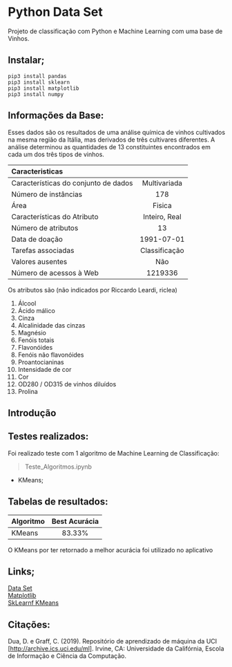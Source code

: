 <!--
![GitHub code size in bytes](https://img.shields.io/github/languages/code-size/rauanisanfelice/jenkins-blueocean.svg)
![GitHub top language](https://img.shields.io/github/languages/top/rauanisanfelice/jenkins-blueocean.svg)
![GitHub pull requests](https://img.shields.io/github/issues-pr/rauanisanfelice/jenkins-blueocean.svg)
![GitHub tag (latest SemVer)](https://img.shields.io/github/tag/rauanisanfelice/jenkins-blueocean.svg)
![GitHub contributors](https://img.shields.io/github/contributors/rauanisanfelice/jenkins-blueocean.svg)
![GitHub last commit](https://img.shields.io/github/last-commit/rauanisanfelice/jenkins-blueocean.svg)

![GitHub stars](https://img.shields.io/github/stars/rauanisanfelice/jenkins-blueocean.svg?style=social)
![GitHub followers](https://img.shields.io/github/followers/rauanisanfelice.svg?style=social)
![GitHub forks](https://img.shields.io/github/forks/rauanisanfelice/jenkins-blueocean.svg?style=social)
-->

# Python Data Set

Projeto de classificação com Python e Machine Learning com uma base de Vinhos.

## Instalar;

```
pip3 install pandas
pip3 install sklearn
pip3 install matplotlib
pip3 install numpy
```

## Informações da Base:

Esses dados são os resultados de uma análise química de vinhos cultivados na mesma região da Itália, mas derivados de três cultivares diferentes. A análise determinou as quantidades de 13 constituintes encontrados em cada um dos três tipos de vinhos.

|Caracteristicas||
|:-----|:----:|
|Características do conjunto de dados|Multivariada|
|Número de instâncias|178|
|Área|Fisica|
|Características do Atributo|Inteiro, Real|
|Número de atributos|13|
|Data de doação|1991-07-01|
|Tarefas associadas|Classificação|
|Valores ausentes|Não|
|Número de acessos à Web|1219336|

Os atributos são (não indicados por Riccardo Leardi, riclea)
1) Álcool
2) Ácido málico
3) Cinza
4) Alcalinidade das cinzas
5) Magnésio
6) Fenóis totais
7) Flavonóides
8) Fenóis não flavonóides
9) Proantocianinas
10) Intensidade de cor
11) Cor
12) OD280 / OD315 de vinhos diluídos
13) Prolina

## Introdução

## Testes realizados:

Foi realizado teste com 1 algoritmo de Machine Learning de Classificação:

> Teste_Algoritmos.ipynb

* KMeans;


## Tabelas de resultados:
| Algoritmo  | Best Acurácia |
|:--|:--:|
| KMeans | 83.33% |

O KMeans por ter retornado a melhor acurácia foi utilizado no aplicativo

## Links;

[Data Set](https://archive.ics.uci.edu/ml/datasets/Wine)  
[Matplotlib](https://pythonspot.com/matplotlib-scatterplot/)  
[SkLearnf KMeans](https://scikit-learn.org/stable/modules/generated/sklearn.cluster.KMeans.html)

## Citações:

Dua, D. e Graff, C. (2019). Repositório de aprendizado de máquina da UCI [http://archive.ics.uci.edu/ml]. Irvine, CA: Universidade da Califórnia, Escola de Informação e Ciência da Computação.
